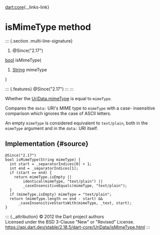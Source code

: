 [dart:core](../../dart-core/dart-core-library){._links-link}

isMimeType method
=================

::: {.section .multi-line-signature}
<div>

1.  \@Since(\"2.17\")

</div>

[bool](../bool-class) isMimeType(

1.  [String](../string-class) mimeType

)

::: {.features}
\@Since(\"2.17\")
:::
:::

Whether the [UriData.mimeType](mimetype) is equal to `mimeType`.

Compares the `data:` URI\'s MIME type to `mimeType` with a case-
insensitive comparison which ignores the case of ASCII letters.

An empty `mimeType` is considered equivalent to `text/plain`, both in
the `mimeType` argument and in the `data:` URI itself.

Implementation {#source}
--------------

``` {.language-dart data-language="dart"}
@Since("2.17")
bool isMimeType(String mimeType) {
  int start = _separatorIndices[0] + 1;
  int end = _separatorIndices[1];
  if (start == end) {
    return mimeType.isEmpty ||
        identical(mimeType, "text/plain") ||
        _caseInsensitiveEquals(mimeType, "text/plain");
  }
  if (mimeType.isEmpty) mimeType = "text/plain";
  return (mimeType.length == end - start) &&
      _caseInsensitiveStartsWith(mimeType, _text, start);
}
```

::: {._attribution}
© 2012 the Dart project authors\
Licensed under the BSD 3-Clause \"New\" or \"Revised\" License.\
<https://api.dart.dev/stable/2.18.5/dart-core/UriData/isMimeType.html>
:::
